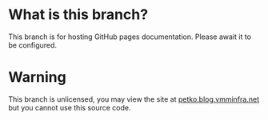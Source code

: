 # What is this branch?
This branch is for hosting GitHub pages documentation.
Please await it to be configured.

# Warning
This branch is unlicensed, you may view the site at [petko.blog.vmminfra.net](https://petko.blog.vmminfra.net) but you cannot use this source code.